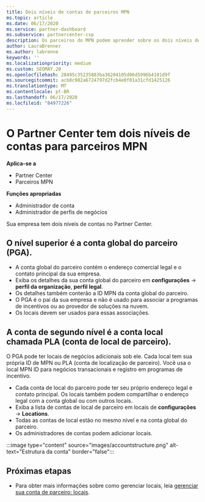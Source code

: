 ```yaml
---
title: Dois níveis de contas de parceiros MPN
ms.topic: article
ms.date: 06/17/2020
ms.service: partner-dashboard
ms.subservice: partnercenter-csp
description: Os parceiros do MPN podem aprender sobre os dois níveis de contas no Partner Center, a conta global do parceiro (PGA) e a conta de localização do parceiro (PLA).
author: LauraBrenner
ms.author: labrenne
keywords: ''
ms.localizationpriority: medium
ms.custom: SEOMAY.20
ms.openlocfilehash: 28495c35235883ba36204105d06d5996b4101d9f
ms.sourcegitcommit: acb8c982a6724797d2fcb4e0f01a31cfd1425126
ms.translationtype: MT
ms.contentlocale: pt-BR
ms.lasthandoff: 06/17/2020
ms.locfileid: "84977226"
---
```

# <a name="partner-center-has-two-levels-of-accounts-for-mpn-partners"></a>O Partner Center tem dois níveis de contas para parceiros MPN

**Aplica-se a**

- Partner Center
- Parceiros MPN

**Funções apropriadas**

- Administrador de conta
- Administrador de perfis de negócios


Sua empresa tem dois níveis de contas no Partner Center.

## <a name="the-top-level-is-the-partner-global-account-pga"></a>O nível superior é a conta global do parceiro (PGA).

- A conta global do parceiro contém o endereço comercial legal e o contato principal da sua empresa. 
- Exiba os detalhes da sua conta global do parceiro em **configurações**  ->  **perfil da organização**, **perfil legal**.
- Os detalhes também conterão a ID MPN da conta global do parceiro. 
- O PGA é o pai da sua empresa e não é usado para associar a programas de incentivos ou ao provedor de soluções na nuvem. 
- Os locais devem ser usados para essas associações.

## <a name="the-second-level-account-is-the-location-account-called-partner-location-account-pla"></a>A conta de segundo nível é a conta local chamada PLA (conta de local de parceiro).

O PGA pode ter locais de negócios adicionais sob ele. Cada local tem sua própria ID de MPN ou PLA (conta de localização de parceiro). Você usa o local MPN ID para negócios transacionais e registro em programas de incentivo.

- Cada conta de local do parceiro pode ter seu próprio endereço legal e contato principal. Os locais também podem compartilhar o endereço legal com a conta global ou com outros locais.
- Exiba a lista de contas de local de parceiro em locais de **configurações**  ->  **Locations**.
- Todas as contas de local estão no mesmo nível e na conta global do parceiro.
- Os administradores de contas podem adicionar locais.

:::image type="content" source="images/accountstructure.png" alt-text="Estrutura da conta" border="false":::

## <a name="next-steps"></a>Próximas etapas

- Para obter mais informações sobre como gerenciar locais, leia [gerenciar sua conta de parceiro: locais](manage-locations.md).

